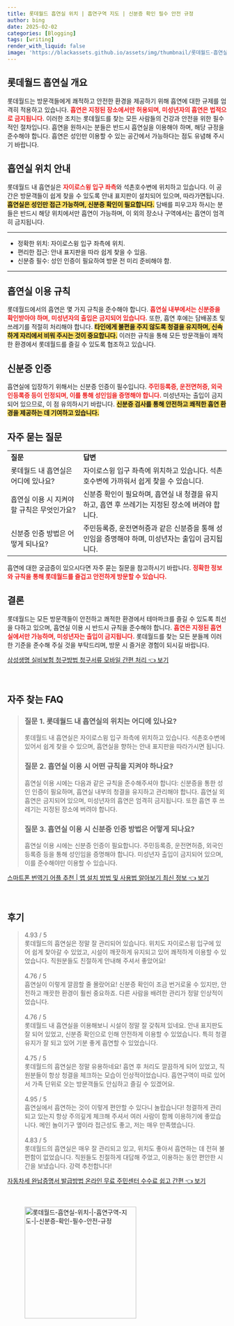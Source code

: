 ```yaml
---
title: 롯데월드 흡연실 위치 | 흡연구역 지도 | 신분증 확인 필수 안전 규정
author: bing
date: 2025-02-02
categories: [Blogging]
tags: [writing]
render_with_liquid: false
image: 'https://blackassets.github.io/assets/img/thumbnail/롯데월드-흡연실-위치-|-흡연구역-지도-|-신분증-확인-필수-안전-규정.webp'
---
```



<h2 id='롯데월드 흡연실 개요'>롯데월드 흡연실 개요</h2>

<p>롯데월드는 방문객들에게 쾌적하고 안전한 환경을 제공하기 위해 흡연에 대한 규제를 엄격히 적용하고 있습니다. <b><span style="color: #ee2323;">흡연은 지정된 장소에서만 허용되며, 미성년자의 흡연은 법적으로 금지됩니다.</span></b> 이러한 조치는 롯데월드를 찾는 모든 사람들의 건강과 안전을 위한 필수적인 절차입니다. 흡연을 원하시는 분들은 반드시 흡연실을 이용해야 하며, 해당 규정을 준수해야 합니다. 흡연은 성인만 이용할 수 있는 공간에서 가능하다는 점도 유념해 주시기 바랍니다.</p>

<h2 id='흡연실 위치 안내'>흡연실 위치 안내</h2>

<p>롯데월드 내 흡연실은 <b><span style="color: #ee2323;">자이로스윙 입구 좌측</span></b>와 석촌호수변에 위치하고 있습니다. 이 공간은 방문객들이 쉽게 찾을 수 있도록 안내 표지판이 설치되어 있으며, 따라가면됩니다. <b><span style="background-color: #ffe066;">흡연실은 성인만 접근 가능하며, 신분증 확인이 필요합니다.</span></b> 담배를 피우고자 하시는 분들은 반드시 해당 위치에서만 흡연이 가능하며, 이 외의 장소나 구역에서는 흡연이 엄격히 금지됩니다.</p>

<hr />

<ul>
    <li>정확한 위치: 자이로스윙 입구 좌측에 위치.</li>
    <li>편리한 접근: 안내 표지판을 따라 쉽게 찾을 수 있음.</li>
    <li>신분증 필수: 성인 인증이 필요하여 방문 전 미리 준비해야 함.</li>
</ul>

<hr />

<h2 id='흡연실 이용 규칙'>흡연실 이용 규칙</h2>

<p>롯데월드에서의 흡연은 몇 가지 규칙을 준수해야 합니다. <b><span style="color: #ee2323;">흡연실 내부에서는 신분증을 확인받아야 하며, 미성년자의 출입은 금지되어 있습니다.</span></b> 또한, 흡연 후에는 담배꽁초 및 쓰레기를 적절히 처리해야 합니다. <b><span style="background-color: #ffe066;">타인에게 불편을 주지 않도록 청결을 유지하며, 신속하게 자리에서 비워 주시는 것이 중요합니다.</span></b> 이러한 규칙을 통해 모든 방문객들이 쾌적한 환경에서 롯데월드를 즐길 수 있도록 협조하고 있습니다.</p>

<h2 id='신분증 인증'>신분증 인증</h2>

<p>흡연실에 입장하기 위해서는 신분증 인증이 필수입니다. <b><span style="color: #ee2323;">주민등록증, 운전면허증, 외국인등록증 등이 인정되며, 이를 통해 성인임을 증명해야 합니다.</span></b> 미성년자는 출입이 금지되어 있으므로, 이 점 유의하시기 바랍니다. <b><span style="background-color: #ffe066;">신분증 검사를 통해 안전하고 쾌적한 흡연 환경을 제공하는 데 기여하고 있습니다.</span></b></p>

<h2 id='자주 묻는 질문'>자주 묻는 질문</h2>

<table>
    <tr>
        <td><b>질문</b></td>
        <td><b>답변</b></td>
    </tr>
    <tr>
        <td>롯데월드 내 흡연실은 어디에 있나요?</td>
        <td>자이로스윙 입구 좌측에 위치하고 있습니다. 석촌호수변에 가까워서 쉽게 찾을 수 있습니다.</td>
    </tr>
    <tr>
        <td>흡연실 이용 시 지켜야 할 규칙은 무엇인가요?</td>
        <td>신분증 확인이 필요하며, 흡연실 내 청결을 유지하고, 흡연 후 쓰레기는 지정된 장소에 버려야 합니다.</td>
    </tr>
    <tr>
        <td>신분증 인증 방법은 어떻게 되나요?</td>
        <td>주민등록증, 운전면허증과 같은 신분증을 통해 성인임을 증명해야 하며, 미성년자는 출입이 금지됩니다.</td>
    </tr>
</table>

<p>흡연에 대한 궁금증이 있으시다면 자주 묻는 질문을 참고하시기 바랍니다. <b><span style="color: #ee2323;">정확한 정보와 규칙을 통해 롯데월드를 즐겁고 안전하게 방문할 수 있습니다.</span></b></p>

<h2 id='결론'>결론</h2>

<p>롯데월드는 모든 방문객들이 안전하고 쾌적한 환경에서 테마파크를 즐길 수 있도록 최선을 다하고 있으며, 흡연실 이용 시 반드시 규칙을 준수해야 합니다. <b><span style="color: #ee2323;">흡연은 지정된 흡연실에서만 가능하며, 미성년자는 출입이 금지됩니다.</span></b> 롯데월드를 찾는 모든 분들께 이러한 기준을 준수해 주실 것을 부탁드리며, 방문 시 즐거운 경험이 되시길 바랍니다.</p>


<p><a class="click-button" title="삼성생명 실비보험 청구방법 청구서류 모바일 간편 처리" href="https://blackassets.github.io/posts/%EC%82%BC%EC%84%B1%EC%83%9D%EB%AA%85-%EC%8B%A4%EB%B9%84%EB%B3%B4%ED%97%98-%EC%B2%AD%EA%B5%AC%EB%B0%A9%EB%B2%95-%EC%B2%AD%EA%B5%AC%EC%84%9C%EB%A5%98-%EB%AA%A8%EB%B0%94%EC%9D%BC-%EA%B0%84%ED%8E%B8-%EC%B2%98%EB%A6%AC/" rel="dofollow">삼성생명 실비보험 청구방법 청구서류 모바일 간편 처리 👈 보기</a></p><br>
<h2 id='자주_찾는_FAQ'>자주 찾는 FAQ</h2>
<div itemscope="" itemtype="https://schema.org/FAQPage"> 
<blockquote> 
<div itemscope="" itemprop="mainEntity" itemtype="https://schema.org/Question"> 
<h3 itemprop="name">질문 1. 롯데월드 내 흡연실의 위치는 어디에 있나요?</h3> 
<div itemscope="" itemprop="acceptedAnswer" itemtype="https://schema.org/Answer"> 
<span itemprop="text"> 
<p>롯데월드 내 흡연실은 자이로스윙 입구 좌측에 위치하고 있습니다. 석촌호수변에 있어서 쉽게 찾을 수 있으며, 흡연실을 향하는 안내 표지판을 따라가시면 됩니다.</p> 
</span> 
</div> 
</div> 

<div itemscope="" itemprop="mainEntity" itemtype="https://schema.org/Question"> 
<h3 itemprop="name">질문 2. 흡연실 이용 시 어떤 규칙을 지켜야 하나요?</h3> 
<div itemscope="" itemprop="acceptedAnswer" itemtype="https://schema.org/Answer"> 
<span itemprop="text"> 
<p>흡연실 이용 시에는 다음과 같은 규칙을 준수해주셔야 합니다: 신분증을 통한 성인 인증이 필요하며, 흡연실 내부의 청결을 유지하고 관리해야 합니다. 흡연실 외 흡연은 금지되어 있으며, 미성년자의 흡연은 엄격히 금지됩니다. 또한 흡연 후 쓰레기는 지정된 장소에 버려야 합니다.</p> 
</span> 
</div> 
</div> 

<div itemscope="" itemprop="mainEntity" itemtype="https://schema.org/Question"> 
<h3 itemprop="name">질문 3. 흡연실 이용 시 신분증 인증 방법은 어떻게 되나요?</h3> 
<div itemscope="" itemprop="acceptedAnswer" itemtype="https://schema.org/Answer"> 
<span itemprop="text"> 
<p>흡연실 이용 시에는 신분증 인증이 필요합니다. 주민등록증, 운전면허증, 외국인등록증 등을 통해 성인임을 증명해야 합니다. 미성년자 출입이 금지되어 있으며, 이를 준수해야만 이용할 수 있습니다.</p> 
</span> 
</div> 
</div> 
</blockquote> 
</div>
<p><a class="click-button" title="스마트폰 번역기 어플 추천 | 앱 설치 방법 및 사용법 알아보기 최신 정보" href="https://blackassets.github.io/posts/%EC%8A%A4%EB%A7%88%ED%8A%B8%ED%8F%B0-%EB%B2%88%EC%97%AD%EA%B8%B0-%EC%96%B4%ED%94%8C-%EC%B6%94%EC%B2%9C-%EC%95%B1-%EC%84%A4%EC%B9%98-%EB%B0%A9%EB%B2%95-%EB%B0%8F-%EC%82%AC%EC%9A%A9%EB%B2%95-%EC%95%8C%EC%95%84%EB%B3%B4%EA%B8%B0-%EC%B5%9C%EC%8B%A0-%EC%A0%95%EB%B3%B4/" rel="dofollow">스마트폰 번역기 어플 추천 | 앱 설치 방법 및 사용법 알아보기 최신 정보 👈 보기</a></p><br>
<h2 id='후기'>후기</h2>
<div itemscope itemtype="https://schema.org/Product">
  <blockquote>
  <div itemprop="review" itemscope itemtype="https://schema.org/Review">
      <div itemprop="reviewRating" itemscope itemtype="https://schema.org/Rating"> <span itemprop="ratingValue">4.93</span> / <span itemprop="bestRating">5</span> </div>
      <span itemprop="reviewBody">롯데월드의 흡연실은 정말 잘 관리되어 있습니다. 위치도 자이로스윙 입구에 있어 쉽게 찾아갈 수 있었고, 시설이 깨끗하게 유지되고 있어 쾌적하게 이용할 수 있었습니다. 직원분들도 친절하게 안내해 주셔서 좋았어요!</span>
  </div>
  <br>
  <div itemprop="review" itemscope itemtype="https://schema.org/Review">
      <div itemprop="reviewRating" itemscope itemtype="https://schema.org/Rating"> <span itemprop="ratingValue">4.76</span> / <span itemprop="bestRating">5</span> </div>
      <span itemprop="reviewBody">흡연실이 이렇게 깔끔할 줄 몰랐어요! 신분증 확인이 조금 번거로울 수 있지만, 안전하고 깨끗한 환경이 훨씬 중요하죠. 다른 사람을 배려한 관리가 정말 인상적이었습니다.</span>
  </div>
  <br>
  <div itemprop="review" itemscope itemtype="https://schema.org/Review">
      <div itemprop="reviewRating" itemscope itemtype="https://schema.org/Rating"> <span itemprop="ratingValue">4.76</span> / <span itemprop="bestRating">5</span> </div>
      <span itemprop="reviewBody">롯데월드 내 흡연실을 이용해보니 시설이 정말 잘 갖춰져 있네요. 안내 표지판도 잘 되어 있었고, 신분증 확인으로 인해 안전하게 이용할 수 있었습니다. 특히 청결 유지가 잘 되고 있어 기분 좋게 흡연할 수 있었습니다.</span>
  </div>
  <br>
  <div itemprop="review" itemscope itemtype="https://schema.org/Review">
      <div itemprop="reviewRating" itemscope itemtype="https://schema.org/Rating"> <span itemprop="ratingValue">4.75</span> / <span itemprop="bestRating">5</span> </div>
      <span itemprop="reviewBody">롯데월드의 흡연실은 정말 유용하네요! 흡연 후 처리도 깔끔하게 되어 있었고, 직원분들이 항상 청결을 체크하는 모습이 인상적이었습니다. 흡연구역이 따로 있어서 가족 단위로 오는 방문객들도 안심하고 즐길 수 있겠어요.</span>
  </div>
  <br>
  <div itemprop="review" itemscope itemtype="https://schema.org/Review">
      <div itemprop="reviewRating" itemscope itemtype="https://schema.org/Rating"> <span itemprop="ratingValue">4.95</span> / <span itemprop="bestRating">5</span> </div>
      <span itemprop="reviewBody">흡연실에서 흡연하는 것이 이렇게 편안할 수 있다니 놀랍습니다! 청결하게 관리되고 있는지 항상 주의깊게 체크해 주셔서 여러 사람이 함께 이용하기에 좋았습니다. 메인 놀이기구 옆이라 접근성도 좋고, 저는 매우 만족했습니다.</span>
  </div>
  <br>
  <div itemprop="review" itemscope itemtype="https://schema.org/Review">
      <div itemprop="reviewRating" itemscope itemtype="https://schema.org/Rating"> <span itemprop="ratingValue">4.83</span> / <span itemprop="bestRating">5</span> </div>
      <span itemprop="reviewBody">롯데월드의 흡연실은 매우 잘 관리되고 있고, 위치도 좋아서 흡연하는 데 전혀 불편함이 없었습니다. 직원들도 친절하게 대답해 주었고, 이용하는 동안 편안한 시간을 보냈습니다. 강력 추천합니다!</span>
  </div>
  </blockquote>
</div>
<p><a class="click-button" title="자동차세 완납증명서 발급방법 온라인 무료 주민센터 수수료 쉽고 간편" href="https://blackassets.github.io/posts/%EC%9E%90%EB%8F%99%EC%B0%A8%EC%84%B8-%EC%99%84%EB%82%A9%EC%A6%9D%EB%AA%85%EC%84%9C-%EB%B0%9C%EA%B8%89%EB%B0%A9%EB%B2%95-%EC%98%A8%EB%9D%BC%EC%9D%B8-%EB%AC%B4%EB%A3%8C-%EC%A3%BC%EB%AF%BC%EC%84%BC%ED%84%B0-%EC%88%98%EC%88%98%EB%A3%8C-%EC%89%BD%EA%B3%A0-%EA%B0%84%ED%8E%B8/" rel="dofollow">자동차세 완납증명서 발급방법 온라인 무료 주민센터 수수료 쉽고 간편 👈 보기</a></p><br>
<figure class="image"><img src="https://blackassets.github.io/assets/img/thumbnail/롯데월드-흡연실-위치-|-흡연구역-지도-|-신분증-확인-필수-안전-규정.webp" alt="롯데월드-흡연실-위치-|-흡연구역-지도-|-신분증-확인-필수-안전-규정" width="256" height="256"></figure>